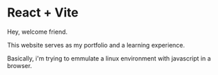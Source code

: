 # React + Vite

Hey, welcome friend.

This website serves as my portfolio and a learning experience.

Basically, i'm trying to emmulate a linux environment with javascript in a browser.
